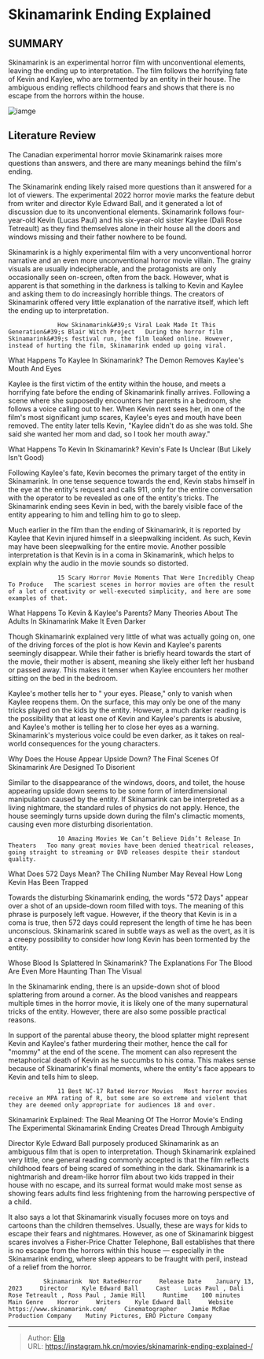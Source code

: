 # Skinamarink Ending Explained 


## SUMMARY 



  Skinamarink is an experimental horror film with unconventional elements, leaving the ending up to interpretation.   The film follows the horrifying fate of Kevin and Kaylee, who are tormented by an entity in their house.   The ambiguous ending reflects childhood fears and shows that there is no escape from the horrors within the house.  

![iamge](https://static1.srcdn.com/wordpress/wp-content/uploads/2023/07/skinamarink-ending.jpg)

## Literature Review

The Canadian experimental horror movie Skinamarink raises more questions than answers, and there are many meanings behind the film&#39;s ending.




The Skinamarink ending likely raised more questions than it answered for a lot of viewers. The experimental 2022 horror movie marks the feature debut from writer and director Kyle Edward Ball, and it generated a lot of discussion due to its unconventional elements. Skinamarink follows four-year-old Kevin (Lucas Paul) and his six-year-old sister Kaylee (Dali Rose Tetreault) as they find themselves alone in their house all the doors and windows missing and their father nowhere to be found.




Skinamarink is a highly experimental film with a very unconventional horror narrative and an even more unconventional horror movie villain. The grainy visuals are usually indecipherable, and the protagonists are only occasionally seen on-screen, often from the back. However, what is apparent is that something in the darkness is talking to Kevin and Kaylee and asking them to do increasingly horrible things. The creators of Skinamarink offered very little explanation of the narrative itself, which left the ending up to interpretation.

                  How Skinamarink&#39;s Viral Leak Made It This Generation&#39;s Blair Witch Project   During the horror film Skinamarink&#39;s festival run, the film leaked online. However, instead of hurting the film, Skinamarink ended up going viral.    


 What Happens To Kaylee In Skinamarink? 
The Demon Removes Kaylee&#39;s Mouth And Eyes
          




Kaylee is the first victim of the entity within the house, and meets a horrifying fate before the ending of Skinamarink finally arrives. Following a scene where she supposedly encounters her parents in a bedroom, she follows a voice calling out to her. When Kevin next sees her, in one of the film&#39;s most significant jump scares, Kaylee&#39;s eyes and mouth have been removed. The entity later tells Kevin, &#34;Kaylee didn&#39;t do as she was told. She said she wanted her mom and dad, so I took her mouth away.&#34;



 What Happens To Kevin In Skinamarink? 
Kevin&#39;s Fate Is Unclear (But Likely Isn&#39;t Good)
          

Following Kaylee&#39;s fate, Kevin becomes the primary target of the entity in Skinamarink. In one tense sequence towards the end, Kevin stabs himself in the eye at the entity&#39;s request and calls 911, only for the entire conversation with the operator to be revealed as one of the entity&#39;s tricks. The Skinamarink ending sees Kevin in bed, with the barely visible face of the entity appearing to him and telling him to go to sleep.





 

Much earlier in the film than the ending of Skinamarink, it is reported by Kaylee that Kevin injured himself in a sleepwalking incident. As such, Kevin may have been sleepwalking for the entire movie. Another possible interpretation is that Kevin is in a coma in Skinamarink, which helps to explain why the audio in the movie sounds so distorted.

                  15 Scary Horror Movie Moments That Were Incredibly Cheap To Produce   The scariest scenes in horror movies are often the result of a lot of creativity or well-executed simplicity, and here are some examples of that.   



 What Happens To Kevin &amp; Kaylee&#39;s Parents? 
Many Theories About The Adults In Skinamarink Make It Even Darker
          




Though Skinamarink explained very little of what was actually going on, one of the driving forces of the plot is how Kevin and Kaylee&#39;s parents seemingly disappear. While their father is briefly heard towards the start of the movie, their mother is absent, meaning she likely either left her husband or passed away. This makes it tenser when Kaylee encounters her mother sitting on the bed in the bedroom.

Kaylee&#39;s mother tells her to &#34;  your eyes. Please,&#34; only to vanish when Kaylee reopens them. On the surface, this may only be one of the many tricks played on the kids by the entity. However, a much darker reading is the possibility that at least one of Kevin and Kaylee&#39;s parents is abusive, and Kaylee&#39;s mother is telling her to close her eyes as a warning. Skinamarink&#39;s mysterious voice could be even darker, as it takes on real-world consequences for the young characters.



 Why Does the House Appear Upside Down? 
The Final Scenes Of Skinamarink Are Designed To Disorient
          




Similar to the disappearance of the windows, doors, and toilet, the house appearing upside down seems to be some form of interdimensional manipulation caused by the entity. If Skinamarink can be interpreted as a living nightmare, the standard rules of physics do not apply. Hence, the house seemingly turns upside down during the film&#39;s climactic moments, causing even more disturbing disorientation.

                  10 Amazing Movies We Can’t Believe Didn’t Release In Theaters   Too many great movies have been denied theatrical releases, going straight to streaming or DVD releases despite their standout quality.    



 What Does 572 Days Mean? 
The Chilling Number May Reveal How Long Kevin Has Been Trapped
          

Towards the disturbing Skinamarink ending, the words &#34;572 Days&#34; appear over a shot of an upside-down room filled with toys. The meaning of this phrase is purposely left vague. However, if the theory that Kevin is in a coma is true, then 572 days could represent the length of time he has been unconscious. Skinamarink scared in subtle ways as well as the overt, as it is a creepy possibility to consider how long Kevin has been tormented by the entity.






 Whose Blood Is Splattered In Skinamarink? 
The Explanations For The Blood Are Even More Haunting Than The Visual
          

In the Skinamarink ending, there is an upside-down shot of blood splattering from around a corner. As the blood vanishes and reappears multiple times in the horror movie, it is likely one of the many supernatural tricks of the entity. However, there are also some possible practical reasons.

In support of the parental abuse theory, the blood splatter might represent Kevin and Kaylee&#39;s father murdering their mother, hence the call for &#34;mommy&#34; at the end of the scene. The moment can also represent the metaphorical death of Kevin as he succumbs to his coma. This makes sense because of Skinamarink&#39;s final moments, where the entity&#39;s face appears to Kevin and tells him to sleep.

                  11 Best NC-17 Rated Horror Movies   Most horror movies receive an MPA rating of R, but some are so extreme and violent that they are deemed only appropriate for audiences 18 and over.   






 Skinamarink Explained: The Real Meaning Of The Horror Movie&#39;s Ending 
The Experimental Skinamarink Ending Creates Dread Through Ambiguity
         

Director Kyle Edward Ball purposely produced Skinamarink as an ambiguous film that is open to interpretation. Though Skinamarink explained very little, one general reading commonly accepted is that the film reflects childhood fears of being scared of something in the dark. Skinamarink is a nightmarish and dream-like horror film about two kids trapped in their house with no escape, and its surreal format would make most sense as showing fears adults find less frightening from the harrowing perspective of a child.

It also says a lot that Skinamarink visually focuses more on toys and cartoons than the children themselves. Usually, these are ways for kids to escape their fears and nightmares. However, as one of Skinamarink biggest scares involves a Fisher-Price Chatter Telephone, Ball establishes that there is no escape from the horrors within this house — especially in the Skinamarink ending, where sleep appears to be fraught with peril, instead of a relief from the horror.




              Skinamarink  Not RatedHorror     Release Date    January 13, 2023     Director    Kyle Edward Ball     Cast    Lucas Paul , Dali Rose Tetreault , Ross Paul , Jamie Hill     Runtime    100 minutes     Main Genre    Horror     Writers    Kyle Edward Ball     Website    https://www.skinamarink.com/     Cinematographer    Jamie McRae     Production Company    Mutiny Pictures, ERO Picture Company      


---

> Author: [Ella](https://instagram.hk.cn/)  
> URL: https://instagram.hk.cn/movies/skinamarink-ending-explained-/  

